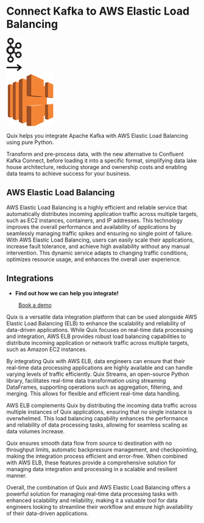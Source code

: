 # Connect Kafka to AWS Elastic Load Balancing

<div class="connect-images cards blog-grid-card" markdown>
<div>
<img src="../images/kafka_logo.png" width="40px" />
</div>
<div>
<img src="../images/arrow.svg" width="40px" />
</div>
<div>
<img src="./images/aws-elastic-load-balancing_1.jpg" />
</div>
</div>

Quix helps you integrate Apache Kafka with AWS Elastic Load Balancing using pure Python.

Transform and pre-process data, with the new alternative to Confluent Kafka Connect, before loading it into a specific format, simplifying data lake house architecture, reducing storage and ownership costs and enabling data teams to achieve success for your business.

## AWS Elastic Load Balancing

AWS Elastic Load Balancing is a highly efficient and reliable service that automatically distributes incoming application traffic across multiple targets, such as EC2 instances, containers, and IP addresses. This technology improves the overall performance and availability of applications by seamlessly managing traffic spikes and ensuring no single point of failure. With AWS Elastic Load Balancing, users can easily scale their applications, increase fault tolerance, and achieve high availability without any manual intervention. This dynamic service adapts to changing traffic conditions, optimizes resource usage, and enhances the overall user experience.

## Integrations

<div class="grid cards" markdown>

- __Find out how we can help you integrate!__

    <a class="md-button md-button--primary" href="https://quix.io/book-a-demo" target="_blank" style="margin:.5rem;">Book a demo</a>

</div>


Quix is a versatile data integration platform that can be used alongside AWS Elastic Load Balancing (ELB) to enhance the scalability and reliability of data-driven applications. While Quix focuses on real-time data processing and integration, AWS ELB provides robust load balancing capabilities to distribute incoming application or network traffic across multiple targets, such as Amazon EC2 instances.

By integrating Quix with AWS ELB, data engineers can ensure that their real-time data processing applications are highly available and can handle varying levels of traffic efficiently. Quix Streams, an open-source Python library, facilitates real-time data transformation using streaming DataFrames, supporting operations such as aggregation, filtering, and merging. This allows for flexible and efficient real-time data handling.

AWS ELB complements Quix by distributing the incoming data traffic across multiple instances of Quix applications, ensuring that no single instance is overwhelmed. This load balancing capability enhances the performance and reliability of data processing tasks, allowing for seamless scaling as data volumes increase.

Quix ensures smooth data flow from source to destination with no throughput limits, automatic backpressure management, and checkpointing, making the integration process efficient and error-free. When combined with AWS ELB, these features provide a comprehensive solution for managing data integration and processing in a scalable and resilient manner.

Overall, the combination of Quix and AWS Elastic Load Balancing offers a powerful solution for managing real-time data processing tasks with enhanced scalability and reliability, making it a valuable tool for data engineers looking to streamline their workflow and ensure high availability of their data-driven applications.

